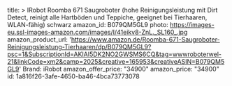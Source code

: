 title: >
  IRobot Roomba 671 Saugroboter (hohe Reinigungsleistung mit Dirt Detect, reinigt alle Hartböden und
  Teppiche, geeignet bei Tierhaaren, WLAN-fähig) schwarz
amazon_id: B079QM5GL9
photo: https://images-eu.ssl-images-amazon.com/images/I/41eikv8-ZnL._SL160_.jpg
amazon_product_url: 'https://www.amazon.de/Roomba-671-Saugroboter-Reinigungsleistung-Tierhaaren/dp/B079QM5GL9?psc=1&SubscriptionId=AKIAI5DK2NO2GWSMS6CQ&tag=wwwroboterwel-21&linkCode=xm2&camp=2025&creative=165953&creativeASIN=B079QM5GL9'
Brand: iRobot
amazon_offer_price: "34900"
amazon_price: "34900"
id: 1a816f26-3afe-4650-ba46-4bca73773078
